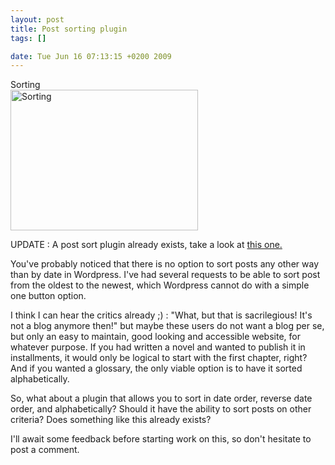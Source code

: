 ```yaml
--- 
layout: post
title: Post sorting plugin
tags: []

date: Tue Jun 16 07:13:15 +0200 2009
---
```

<div class="image-with-caption aligncenter" style="width:300px"><div class="caption">Sorting</div><a href="http://www.flickr.com/photos/storm-crypt/326228715/"><img class="size-medium wp-image-146" title="Sorting" src="http://jfoucher.com/uploads/2009/06/sorting-300x225.jpg" alt="Sorting" width="300" height="225" /></a></div>

UPDATE : A post sort plugin already exists, take a look at <a href="http://wordpress.org/extend/plugins/wp-smart-sort/">this one.</a>

You've probably noticed that there is no option to sort posts any other way than by date in Wordpress. I've had several requests to be able to sort post from the oldest to the newest, which Wordpress cannot do with a simple one button option.

I think I can hear the critics already ;) : "What, but that is sacrilegious! It's not a blog anymore then!" but maybe these users do not want a blog per se, but only an easy to maintain, good looking and accessible website, for whatever purpose. If you had written a novel and wanted to publish it in installments, it would only be logical to start with the first chapter, right? And if you wanted a glossary, the only viable option is to have it sorted alphabetically.

So, what about a plugin that allows you to sort in date order, reverse date order, and alphabetically? Should it have the ability to sort posts on other criteria? Does something like this already exists?

I'll await some feedback before starting work on this, so don't hesitate to post a comment.
